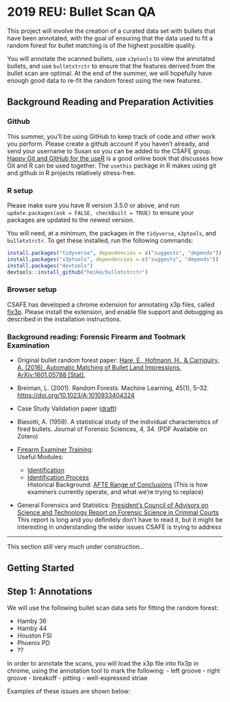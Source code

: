 
# 2019 REU: Bullet Scan QA

<!-- badges: start -->

<!-- badges: end -->

This project will involve the creation of a curated data set with
bullets that have been annotated, with the goal of ensuring that the
data used to fit a random forest for bullet matching is of the highest
possible quality.

You will annotate the scanned bullets, use `x3ptools` to view the
annotated bullets, and use `bulletxtrctr` to ensure that the features
derived from the bullet scan are optimal. At the end of the summer, we
will hopefully have enough good data to re-fit the random forest using
the new features.

## Background Reading and Preparation Activities

### Github

This summer, you’ll be using GitHub to keep track of code and other work
you perform. Please create a github account if you haven’t already, and
send your username to Susan so you can be added to the CSAFE group.
[Happy Git and GitHub for the useR](https://happygitwithr.com/) is a
good online book that discusses how Git and R can be used together. The
`usethis` package in R makes using git and github in R projects
relatively stress-free.

### R setup

Please make sure you have R version 3.5.0 or above, and run
`update.packages(ask = FALSE, checkBuilt = TRUE)` to ensure your
packages are updated to the newest version.

You will need, at a minimum, the packages in the `tidyverse`,
`x3ptools`, and `bulletxtrctr`. To get these installed, run the
following commands:

``` r
install.packages("tidyverse", dependencies = c("suggests", "depends"))
install.packages("x3ptools", dependencies = c("suggests", "depends"))
install.packages("devtools")
devtools::install_github("heike/bulletxtrctr")
```

### Browser setup

CSAFE has developed a chrome extension for annotating x3p files, called
[fix3p](https://chrome.google.com/webstore/detail/fix3p/). Please
install the extension, and enable file support and debugging as
described in the installation instructions.

### Background reading: Forensic Firearm and Toolmark Examination

  - Original bullet random forest paper: [Hare, E., Hofmann, H., &
    Carriquiry, A. (2016). Automatic Matching of Bullet Land
    Impressions. ArXiv:1601.05788
    \[Stat\].](http://arxiv.org/abs/1601.05788)

  - Breiman, L. (2001). Random Forests. Machine Learning, 45(1), 5–32.
    <https://doi.org/10.1023/A:1010933404324>

  - Case Study Validation paper
    ([draft](inst/Other/case-validation-draft.pdf))

  - Biasotti, A. (1959). A statistical study of the individual
    characteristics of fired bullets. Journal of Forensic Sciences, 4,
    34. (PDF Available on Zotero)

  - [Firearm Examiner
    Training](https://projects.nfstc.org/firearms/module09/fir_m09_t04.htm):  
    Useful
        Modules:
    
      - [Identification](https://projects.nfstc.org/firearms/module09/fir_m09_t04.htm)
      - [Identification
        Process](https://projects.nfstc.org/firearms/module09/fir_m09_t05.htm)  
        Historical Background: [AFTE Range of
        Conclusions](https://projects.nfstc.org/firearms/module09/fir_m09_t06.htm)
        (This is how examiners currently operate, and what we’re trying
        to replace)

  - General Forensics and Statistics: [President’s Council of Advisors
    on Science and Technology Report on Forensic Science in Criminal
    Courts](https://obamawhitehouse.archives.gov/sites/default/files/microsites/ostp/PCAST/pcast_forensic_science_report_final.pdf)  
    This report is long and you definitely don’t have to read it, but it
    might be interesting in understanding the wider issues CSAFE is
    trying to address

-----

This section still very much under construction…

## Getting Started

## Step 1: Annotations

We will use the following bullet scan data sets for fitting the random
forest:

  - Hamby 36
  - Hamby 44
  - Houston FSI
  - Phoenix PD
  - ??

In order to annotate the scans, you will load the x3p file into fix3p in
chrome, using the annotation tool to mark the following: - left groove -
right groove - breakoff - pitting - well-expressed striae

Examples of these issues are shown below:
